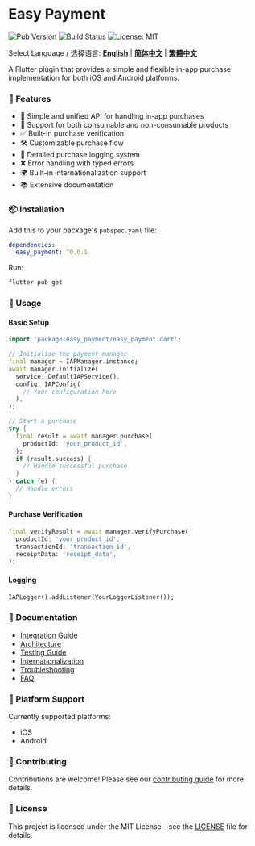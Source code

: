 # Easy Payment

[![Pub Version](https://img.shields.io/pub/v/easy_payment)](https://pub.dev/packages/easy_payment)
[![Build Status](https://github.com/yourusername/easy_payment/workflows/CI/badge.svg)](https://github.com/yourusername/easy_payment/actions)
[![License: MIT](https://img.shields.io/badge/License-MIT-yellow.svg)](https://opensource.org/licenses/MIT)

Select Language / 选择语言: **[English](README.md)** | **[简体中文](README.zh-CN.md)** | **[繁體中文](README.zh-TW.md)**

A Flutter plugin that provides a simple and flexible in-app purchase implementation for both iOS and Android platforms.

### 🚀 Features

- 📱 Simple and unified API for handling in-app purchases
- 🔄 Support for both consumable and non-consumable products
- ✅ Built-in purchase verification
- 🛠 Customizable purchase flow
- 📝 Detailed purchase logging system
- ❌ Error handling with typed errors
- 🌍 Built-in internationalization support
- 📚 Extensive documentation

### 📦 Installation

Add this to your package's `pubspec.yaml` file:

```yaml
dependencies:
  easy_payment: ^0.0.1
```

Run:
```bash
flutter pub get
```

### 🔨 Usage

#### Basic Setup

```dart
import 'package:easy_payment/easy_payment.dart';

// Initialize the payment manager
final manager = IAPManager.instance;
await manager.initialize(
  service: DefaultIAPService(),
  config: IAPConfig(
    // Your configuration here
  ),
);

// Start a purchase
try {
  final result = await manager.purchase(
    productId: 'your_product_id',
  );
  if (result.success) {
    // Handle successful purchase
  }
} catch (e) {
  // Handle errors
}
```

#### Purchase Verification

```dart
final verifyResult = await manager.verifyPurchase(
  productId: 'your_product_id',
  transactionId: 'transaction_id',
  receiptData: 'receipt_data',
);
```

#### Logging

```dart
IAPLogger().addListener(YourLoggerListener());
```

### 📖 Documentation

- [Integration Guide](docs/en/integration_guide.md)
- [Architecture](docs/en/architecture.md)
- [Testing Guide](docs/en/testing_guide.md)
- [Internationalization](docs/en/internationalization.md)
- [Troubleshooting](docs/en/troubleshooting.md)
- [FAQ](docs/en/faq.md)

### 📱 Platform Support

Currently supported platforms:
- iOS
- Android

### 🤝 Contributing

Contributions are welcome! Please see our [contributing guide](CONTRIBUTING.md) for more details.

### 📄 License

This project is licensed under the MIT License - see the [LICENSE](LICENSE) file for details.
